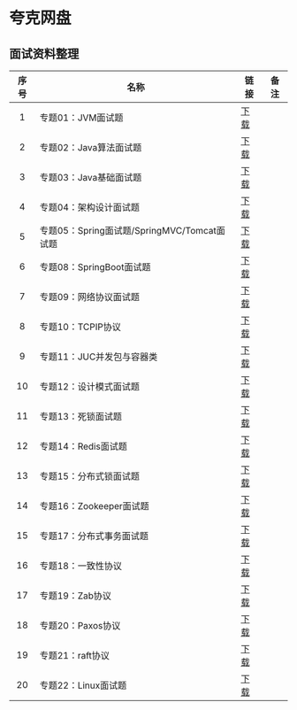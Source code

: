 # 夸克网盘
## 面试资料整理

|序号 | 名称 | 链接 |备注|
|:----:| ---- | ---- | ---- | 
|1|专题01：JVM面试题|[下载](https://pan.quark.cn/s/c1a8f8a6b0ef)|
|2|专题02：Java算法面试题|[下载](https://pan.quark.cn/s/dd83086c7a9c)|
|3|专题03：Java基础面试题|[下载](https://pan.quark.cn/s/c41bb40dab97)|
|4|专题04：架构设计面试题|[下载](https://pan.quark.cn/s/288d93fb11a9)|
|5|专题05：Spring面试题/SpringMVC/Tomcat面试题|[下载](https://pan.quark.cn/s/616d9b2e86d2)|
|6|专题08：SpringBoot面试题|[下载](https://pan.quark.cn/s/97e710cd2a30)|
|7|专题09：网络协议面试题|[下载](https://pan.quark.cn/s/275c165ea3a4)|
|8|专题10：TCPIP协议|[下载](https://pan.quark.cn/s/5ee450d362ae)|
|9|专题11：JUC并发包与容器类|[下载](https://pan.quark.cn/s/2e993f0320e8)|
|10|专题12：设计模式面试题|[下载](https://pan.quark.cn/s/c5f3aad5c9ee)|
|11|专题13：死锁面试题|[下载](https://pan.quark.cn/s/0bb883fcfd41)|
|12|专题14：Redis面试题|[下载](https://pan.quark.cn/s/d7f996c54ae8)|
|13|专题15：分布式锁面试题|[下载](https://pan.quark.cn/s/94ce6c278ce3)|
|14|专题16：Zookeeper面试题|[下载](https://pan.quark.cn/s/eb2366bebd4b)|
|15|专题17：分布式事务面试题|[下载](https://pan.quark.cn/s/e12cba47a51a)|
|16|专题18：一致性协议|[下载](https://pan.quark.cn/s/29d4af361eb3)|
|17|专题19：Zab协议|[下载](https://pan.quark.cn/s/129f1d9406af)|
|18|专题20：Paxos协议|[下载](https://pan.quark.cn/s/dfa07599b3e6)|
|19|专题21：raft协议|[下载](https://pan.quark.cn/s/a12dec21b381)|
|20|专题22：Linux面试题|[下载](https://pan.quark.cn/s/8418d925dda1)|
